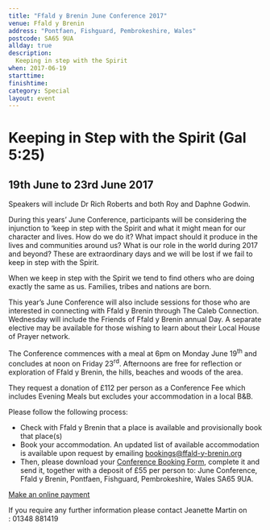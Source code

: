 ```yaml
---
title: "Ffald y Brenin June Conference 2017"
venue: Ffald y Brenin
address: "Pontfaen, Fishguard, Pembrokeshire, Wales"
postcode: SA65 9UA
allday: true
description: 
  Keeping in step with the Spirit
when: 2017-06-19
starttime: 
finishtime: 
category: Special
layout: event
---
```


# Keeping in Step with the Spirit (Gal 5:25)

## 19th June to 23rd June 2017

Speakers will include Dr Rich Roberts and both Roy and Daphne Godwin.

During this years&rsquo; June Conference, participants will be considering the injunction to &lsquo;keep in step with the Spirit and what it might mean for our character and lives. How do we do it? What impact should it produce in the lives and communities around us? What is our role in the world during 2017 and beyond? These are extraordinary days and we will be lost if we fail to keep in step with the Spirit.

When we keep in step with the Spirit we tend to find others who are doing exactly the same as us. Families, tribes and nations are born.

This year&rsquo;s June Conference will also include sessions for those who are interested in connecting with Ffald y Brenin through The Caleb Connection. Wednesday will include the Friends of Ffald y Brenin annual Day. A separate elective may be available for those wishing to learn about their Local House of Prayer network.

The Conference commences with a meal at 6pm on Monday June 19<sup>th</sup> and concludes at noon on Friday 23<sup>rd</sup>. Afternoons are free for reflection or exploration of Ffald y Brenin, the hills, beaches and woods of the area.

They request a donation of &pound;112 per person as a Conference Fee which includes Evening Meals but excludes your accommodation in a local B&amp;B.

Please follow the following process:

- Check with Ffald y Brenin that a place is available and provisionally book that place(s)
- Book your accommodation. An updated list of available accommodation is available upon request by emailing <a href="mailto:bookings@ffald-y-brenin.org">bookings@ffald-y-brenin.org</a>
- Then, please download your <a href="http://www.ffald-y-brenin.org/UserFiles/File/June_Conf_Booking_Form_2017_v2.pdf">Conference Booking Form</a>, complete it and send it, together with a deposit of &pound;55 per person to: June Conference, Ffald y Brenin, Pontfaen, Fishguard, Pembrokeshire, Wales&nbsp;SA65 9UA.

<a href="http://ffald-y-brenin.charitycheckout.co.uk/JC2017">Make an online payment</a>

If you require any further information please contact Jeanette Martin&nbsp;on :&nbsp;01348 881419
